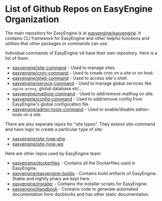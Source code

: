 # List of Github Repos on EasyEngine Organization

The main repository for EasyEngine is at [easyengine/easyengine](https://github.com/EasyEngine/easyengine). It contains CLI framework for EasyEngine and other helpful functions and utilities that other packages or commands can use.

Individual commands of EasyEngine v4 have their own repository. Here is a list of them:

 * [easyengine/site-command](https://github.com/EasyEngine/site-command) - Used to manage sites.
 * [easyengine/cron-command](https://github.com/EasyEngine/cron-command) - Used to create cron on a site or on host.
 * [easyengine/shell-command](https://github.com/EasyEngine/shell-command) - Used to access site's shell.
 * [easyengine/service-command](https://github.com/EasyEngine/service-command) - Used to manage global services like `nginx-proxy`, global database etc...
 * [easyengine/mailhog-command](https://github.com/EasyEngine/mailhog-command) - Used to add/remove mailhog on site.
 * [easyengine/config-command](https://github.com/EasyEngine/config-command)   - Used to add/remove config from EasyEngine's global configuration file.
 * [easyengine/admin-tools-command](https://github.com/EasyEngine/admin-tools-command) - Used to enable/disable admin-tools on a site.

There are also seperate repos for "site types". They extend site-command and have logic to create a particular type of site:

 * [easyengine/site-type-php](https://github.com/EasyEngine/site-type-php)
 * [easyengine/site-type-wp](https://github.com/EasyEngine/site-type-wp) 

Here are other repos used by EasyEngine team:
 * [easyengine/dockerfiles](https://github.com/EasyEngine/dockerfiles) - Contains all the Dockerfiles used in EasyEngine.
 * [easyengine/easyengine-builds](https://github.com/EasyEngine/easyengine-builds) - Contains build artifacts of EasyEngine. Stable and nightly phars are kept here.
 * [easyengine/installer](https://github.com/EasyEngine/installer) - Contains the installer scripts for EasyEngine.
 * [easyengine/handbook](https://github.com/EasyEngine/handbook) - Contains code to generate automated documentation from docblocks and has other static documentation.